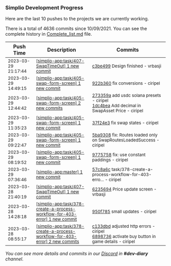 
### Simplio Development Progress

Here are the last 10 pushes to the projects we are currently working.

There is a total of 4636 commits since 10/09/2021. You can see the complete history in
 [Complete_list.md](Complete_list.md) file.

| Push Time | Description | Commits |
| --- | --- | --- |
| <sub>2023-03-29 21:17:44</sub> | <sub>[[simplio-app:task/407\-SwapTimeOut] 1 new commit](https://github.com/SimplioOfficial/simplio-app/commit/c3be499022b89cd2612c3924e14a7dc4b837ef41)</sub> | <sub>[c3be499](https://github.com/SimplioOfficial/simplio-app/commit/c3be499022b89cd2612c3924e14a7dc4b837ef41) Design finished - vrbasji</sub> |
| <sub>2023-03-29 14:49:15</sub> | <sub>[[simplio-app:task/405\-swap\-form\-screen] 1 new commit](https://github.com/SimplioOfficial/simplio-app/commit/922b3604493b0fb2de1db80334251cdf4f02d748)</sub> | <sub>[922b360](https://github.com/SimplioOfficial/simplio-app/commit/922b3604493b0fb2de1db80334251cdf4f02d748) fix conversions - ciripel</sub> |
| <sub>2023-03-29 12:44:42</sub> | <sub>[[simplio-app:task/405\-swap\-form\-screen] 2 new commits](https://github.com/SimplioOfficial/simplio-app/compare/37f24e32cc44...1dc4bea64cd8)</sub> | <sub>[273359a](https://github.com/SimplioOfficial/simplio-app/commit/273359ad3e8865690e2dc689fd1b69c0dca3ac9f) add usdc solana presets - ciripel<br>[1dc4bea](https://github.com/SimplioOfficial/simplio-app/commit/1dc4bea64cd80a89705963763bc5b0994b1dc7f6) Add decimal in SwapAsset Price - ciripel</sub> |
| <sub>2023-03-29 11:35:23</sub> | <sub>[[simplio-app:task/405\-swap\-form\-screen] 1 new commit](https://github.com/SimplioOfficial/simplio-app/commit/37f24e32cc4420bdaf0f162e97b1f72d33a5beeb)</sub> | <sub>[37f24e3](https://github.com/SimplioOfficial/simplio-app/commit/37f24e32cc4420bdaf0f162e97b1f72d33a5beeb) fix swap states - ciripel</sub> |
| <sub>2023-03-29 09:22:47</sub> | <sub>[[simplio-app:task/405\-swap\-form\-screen] 1 new commit](https://github.com/SimplioOfficial/simplio-app/commit/5ba930859c9521f70fe5f8c95a3d042ea737494d)</sub> | <sub>[5ba9308](https://github.com/SimplioOfficial/simplio-app/commit/5ba930859c9521f70fe5f8c95a3d042ea737494d) fix: Routes loaded only on SwapRoutesLoadedSuccess - ciripel</sub> |
| <sub>2023-03-29 08:19:52</sub> | <sub>[[simplio-app:task/405\-swap\-form\-screen] 1 new commit](https://github.com/SimplioOfficial/simplio-app/commit/97757584a8303d0056e1549f3b6905f2e31c9fcf)</sub> | <sub>[9775758](https://github.com/SimplioOfficial/simplio-app/commit/97757584a8303d0056e1549f3b6905f2e31c9fcf) fix: use constant paddings - ciripel</sub> |
| <sub>2023-03-29 07:36:46</sub> | <sub>[[simplio-app:master] 1 new commit](https://github.com/SimplioOfficial/simplio-app/commit/57c8a6c69543749ac438f3bf49098ad9827eee03)</sub> | <sub>[57c8a6c](https://github.com/SimplioOfficial/simplio-app/commit/57c8a6c69543749ac438f3bf49098ad9827eee03) task/378-create-a-process-workflow-for-403-erro... - ciripel</sub> |
| <sub>2023-03-28 21:40:19</sub> | <sub>[[simplio-app:task/407\-SwapTimeOut] 1 new commit](https://github.com/SimplioOfficial/simplio-app/commit/6235694bca4b453ffdaca0e11159dbdc6f7aaf9a)</sub> | <sub>[6235694](https://github.com/SimplioOfficial/simplio-app/commit/6235694bca4b453ffdaca0e11159dbdc6f7aaf9a) Price update screen - vrbasji</sub> |
| <sub>2023-03-28 14:28:18</sub> | <sub>[[simplio-app:task/378\-create\-a\-process\-workflow\-for\-403\-error] 1 new commit](https://github.com/SimplioOfficial/simplio-app/commit/950f7850818d30b49da85ddcbe2b325896c7b323)</sub> | <sub>[950f785](https://github.com/SimplioOfficial/simplio-app/commit/950f7850818d30b49da85ddcbe2b325896c7b323) small updates - ciripel</sub> |
| <sub>2023-03-28 08:55:17</sub> | <sub>[[simplio-app:task/378\-create\-a\-process\-workflow\-for\-403\-error] 2 new commits](https://github.com/SimplioOfficial/simplio-app/compare/ae8f7be54cf3...689873668605)</sub> | <sub>[c133dbd](https://github.com/SimplioOfficial/simplio-app/commit/c133dbd52d6415a635e5eeb933c621d74b2df929) adjusted http errors - ciripel<br>[6898736](https://github.com/SimplioOfficial/simplio-app/commit/68987366860593a3fb38034b5fc9492bb6cda339) activate buy button in game details - ciripel</sub> |

_You can see more details and commits in our [Discord](https://discord.gg/aKhjuwZmdP) in **#dev-diary** channel._
